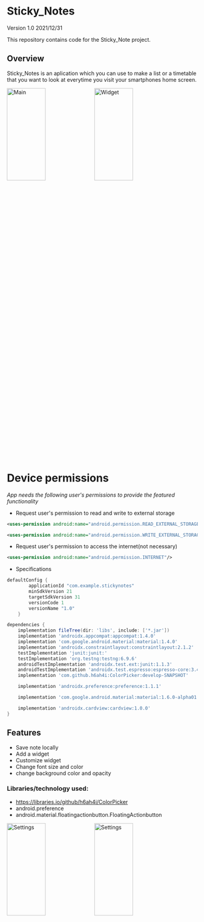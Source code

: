 # Sticky_Notes
Version 1.0 2021/12/31

This repository contains code for the Sticky_Note project.

## Overview

Sticky_Notes is an aplication which you can use to make a list or a timetable that you want to look at everytime you visit your smartphones home screen.

<img src="https://user-images.githubusercontent.com/73274912/147785070-1406e7c0-9d60-4edf-a86e-89631c036480.jpeg" width=45% height=25% alt="Main">           <img src="https://user-images.githubusercontent.com/73274912/147785068-c0b51285-7c1e-4862-a6e8-4851854df018.jpeg" width=45% height=25% alt="Widget">

# Device permissions
*App needs the following user's permissions to provide the featured functionality*
* Request user's permission to read and write to external storage
```xml
<uses-permission android:name="android.permission.READ_EXTERNAL_STORAGE"/>
```
```xml
<uses-permission android:name="android.permission.WRITE_EXTERNAL_STORAGE"/>
```
* Request user's permission to access the internet(not necessary)
```xml
<uses-permission android:name="android.permission.INTERNET"/>
```
* Specifications
```gradle
defaultConfig {
        applicationId "com.example.stickynotes"
        minSdkVersion 21
        targetSdkVersion 31
        versionCode 1
        versionName "1.0"
    }
```

```gradle
dependencies {
    implementation fileTree(dir: 'libs', include: ['*.jar'])
    implementation 'androidx.appcompat:appcompat:1.4.0'
    implementation 'com.google.android.material:material:1.4.0'
    implementation 'androidx.constraintlayout:constraintlayout:2.1.2'
    testImplementation 'junit:junit:'
    testImplementation 'org.testng:testng:6.9.6'
    androidTestImplementation 'androidx.test.ext:junit:1.1.3'
    androidTestImplementation 'androidx.test.espresso:espresso-core:3.4.0'
    implementation 'com.github.h6ah4i:ColorPicker:develop-SNAPSHOT'

    implementation 'androidx.preference:preference:1.1.1'

    implementation 'com.google.android.material:material:1.6.0-alpha01'

    implementation 'androidx.cardview:cardview:1.0.0'
}
```
## Features
* Save note locally
* Add a widget
* Customize widget
* Change font size and color
* change background color and opacity

### Libraries/technology used:
* https://libraries.io/github/h6ah4i/ColorPicker
* android.preference
* android.material.floatingactionbutton.FloatingActionbutton

<img src="https://user-images.githubusercontent.com/73274912/147785069-afefb32d-39e0-43ab-ac83-07ede758597f.jpeg" width=45% height=25% alt="Settings">           <img src="https://user-images.githubusercontent.com/73274912/147785989-7f952fc0-91fa-4a8d-bb82-dbbfd970d96b.jpeg" width=45% height=25% alt="Settings">


